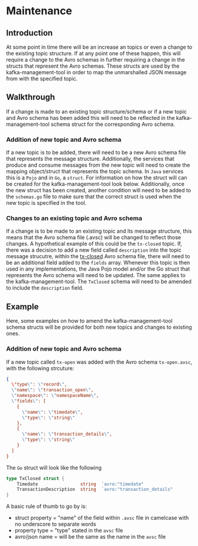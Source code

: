 # Maintenance

## Introduction
At some point in time there will be an increase an topics or even a change to the existing topic structure. If at any point one of these happen, this will require a change to the Avro schemas in further requiring a change in the structs that represent the Avro schemas. These structs are used by the kafka-management-tool in order to map the unmarshalled JSON message from with the specified topic.

## Walkthrough
If a change is made to an existing topic structure/schema or if a new topic and Avro schema has been added this will need to be reflected in the kafka-management-tool schema struct for the corresponding Avro schema.

### Addition of new topic and Avro schema
If a new topic is to be added, there will need to be a new Avro schema file that represents the message structure. Additionally, the services that produce and consume messages from the new topic will need to create the mapping object/struct that represents the topic schema. In `Java` services this is a `Pojo` and in `Go`, a `struct`. For information on how the struct will can be created for the kafka-management-tool look below.
Additionally, once the new struct has been created, another condition will need to be added to the `schemas.go` file to make sure that the correct struct is used when the new topic is specified in the tool.

### Changes to an existing topic and Avro schema
If a change is to be made to an existing topic and its message structure, this means that the Avro schema file (.avsc) will be changed to reflect those changes. A hypothetical example of this could be the `tx-closed` topic. If, there was a decision to add a new field called `description` into the topic message strucutre, within the [tx-closed](https://github.com/companieshouse/chs-kafka-schemas/blob/master/schemas/tx-closed.avsc) Avro schema file, there will need to be an additional field added to the `fields` array. Whenever this topic is then used in any implementations, the Java Pojo model and/or the Go struct that represents the Avro schema will need to be updated. The same applies to the kafka-management-tool. The `TxClosed` schema will need to be amended to include the `description` field.

## Example
Here, some examples on how to amend the kafka-management-tool schema structs will be provided for both new topics and changes to existing ones.

### Addition of new topic and Avro schema
If a new topic called `tx-open` was added with the Avro schema `tx-open.avsc`, with the following strcuture:
```json
{
  \"type\": \"record\",
  \"name\": \"transaction_open\",
  \"namespace\": \"namespaceName\",
  \"fields\": [
    {
      \"name\": \"timedate\",
      \"type\": \"string\"
    },
    {
      \"name\": \"transaction_details\",
      \"type\": \"string\"
    }
  ]
}
```

The `Go` struct will look like the following

```go
type TxClosed struct {
	Timedate                string  `avro:"timedate"                            json:"timedate"`
	TransactionDescription  string  `avro:"transaction_details"                 json:"transaction_details"`
}
```

A basic rule of thumb to go by is:
- struct property = "name" of the field within `.avsc` file in camelcase with no underscore to separate words
- property type  = "type" stated in the `avsc` file
- avro/json name = will be the same as the name in the `avsc` file
